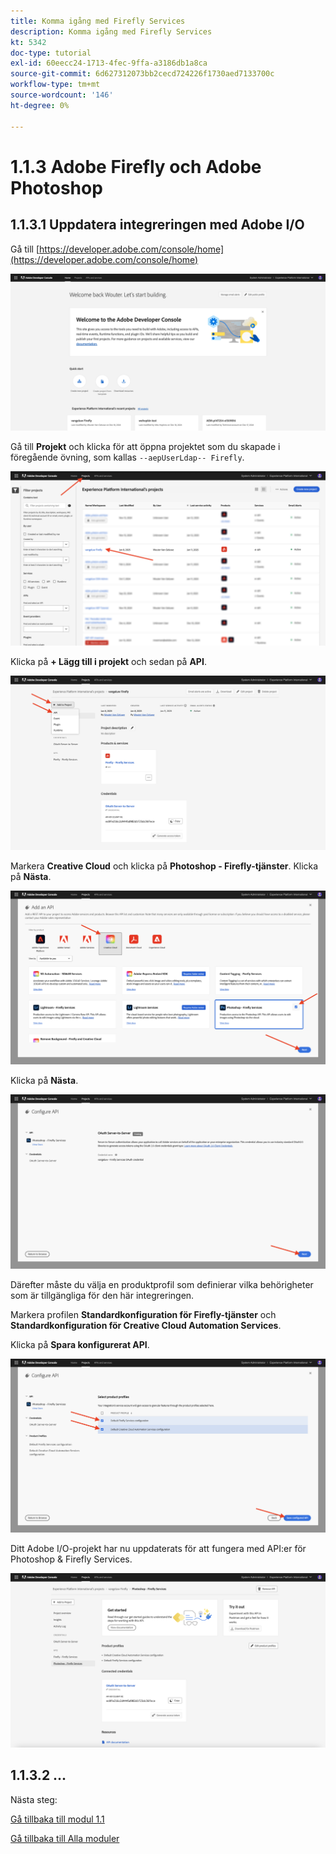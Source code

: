 ```yaml
---
title: Komma igång med Firefly Services
description: Komma igång med Firefly Services
kt: 5342
doc-type: tutorial
exl-id: 60eecc24-1713-4fec-9ffa-a3186db1a8ca
source-git-commit: 6d627312073bb2cecd724226f1730aed7133700c
workflow-type: tm+mt
source-wordcount: '146'
ht-degree: 0%

---
```


# 1.1.3 Adobe Firefly och Adobe Photoshop

## 1.1.3.1 Uppdatera integreringen med Adobe I/O

Gå till [https://developer.adobe.com/console/home](https://developer.adobe.com/console/home)

![Ny integrering för Adobe I/O](./images/iohome.png)

Gå till **Projekt** och klicka för att öppna projektet som du skapade i föregående övning, som kallas `--aepUserLdap-- Firefly`.

![Azure Storage](./images/ps1.png)

Klicka på **+ Lägg till i projekt** och sedan på **API**.

![Azure Storage](./images/ps2.png)

Markera **Creative Cloud** och klicka på **Photoshop - Firefly-tjänster**. Klicka på **Nästa**.

![Azure Storage](./images/ps3.png)

Klicka på **Nästa**.

![Azure Storage](./images/ps4.png)

Därefter måste du välja en produktprofil som definierar vilka behörigheter som är tillgängliga för den här integreringen.

Markera profilen **Standardkonfiguration för Firefly-tjänster** och **Standardkonfiguration för Creative Cloud Automation Services**.

Klicka på **Spara konfigurerat API**.

![Azure Storage](./images/ps5.png)

Ditt Adobe I/O-projekt har nu uppdaterats för att fungera med API:er för Photoshop &amp; Firefly Services.

![Azure Storage](./images/ps6.png)

## 1.1.3.2 ...

Nästa steg:

[Gå tillbaka till modul 1.1](./firefly-services.md)

[Gå tillbaka till Alla moduler](./../../../overview.md)

